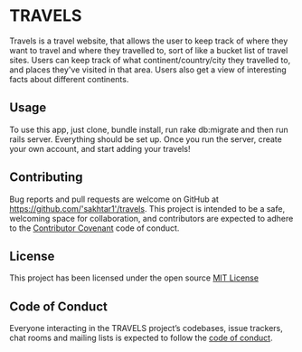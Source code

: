 # TRAVELS

Travels is a travel website, that allows the user to keep track of where they want to travel and where they travelled to, sort of like a bucket list of travel sites. Users can keep track of what continent/country/city they travelled to, and places they've visited in that area. Users also get a view of interesting facts about different continents. 

## Usage

To use this app, just clone, bundle install, run rake db:migrate and then run rails server. Everything should be set up. Once you run the server, create your own account, and start adding your travels!

## Contributing

Bug reports and pull requests are welcome on GitHub at https://github.com/'sakhtar1'/travels. This project is intended to be a safe, welcoming space for collaboration, and contributors are expected to adhere to the [Contributor Covenant](http://contributor-covenant.org) code of conduct.

## License

This project has been licensed under the open source [MIT License](https://opensource.org/licenses/MIT)

## Code of Conduct

Everyone interacting in the TRAVELS project’s codebases, issue trackers, chat rooms and mailing lists is expected to follow the [code of conduct](https://github.com/'sakhtar1'/travels/blob/master/CODE_OF_CONDUCT.md).
